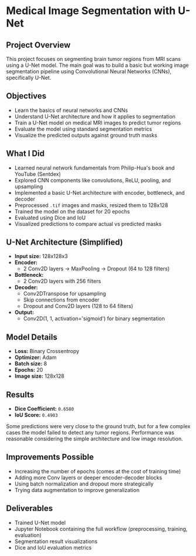 # Medical Image Segmentation with U-Net

## Project Overview  
This project focuses on segmenting brain tumor regions from MRI scans using a U-Net model. The main goal was to build a basic but working image segmentation pipeline using Convolutional Neural Networks (CNNs), specifically U-Net.

## Objectives  
- Learn the basics of neural networks and CNNs  
- Understand U-Net architecture and how it applies to segmentation  
- Train a U-Net model on medical MRI images to predict tumor regions  
- Evaluate the model using standard segmentation metrics  
- Visualize the predicted outputs against ground truth masks

## What I Did  
- Learned neural network fundamentals from Philip-Hua's book and YouTube (Sentdex)  
- Explored CNN components like convolutions, ReLU, pooling, and upsampling  
- Implemented a basic U-Net architecture with encoder, bottleneck, and decoder  
- Preprocessed `.tif` images and masks, resized them to 128x128  
- Trained the model on the dataset for 20 epochs  
- Evaluated using Dice and IoU  
- Visualized predictions to compare actual vs predicted masks

## U-Net Architecture (Simplified)  
- **Input size:** 128x128x3  
- **Encoder:**  
  - 2 Conv2D layers → MaxPooling → Dropout (64 to 128 filters)  
- **Bottleneck:**  
  - 2 Conv2D layers with 256 filters  
- **Decoder:**  
  - Conv2DTranspose for upsampling  
  - Skip connections from encoder  
  - Dropout and Conv2D layers (128 to 64 filters)  
- **Output:**  
  - Conv2D(1, 1, activation='sigmoid') for binary segmentation

## Model Details  
- **Loss:** Binary Crossentropy  
- **Optimizer:** Adam  
- **Batch size:** 8  
- **Epochs:** 20  
- **Image size:** 128x128  

## Results  
- **Dice Coefficient:** `0.6580`  
- **IoU Score:** `0.4903`  

Some predictions were very close to the ground truth, but for a few complex cases the model failed to detect any tumor regions. Performance was reasonable considering the simple architecture and low image resolution.

## Improvements Possible  
- Increasing the number of epochs (comes at the cost of training time)  
- Adding more Conv layers or deeper encoder-decoder blocks  
- Using batch normalization and dropout more strategically  
- Trying data augmentation to improve generalization  

## Deliverables  
- Trained U-Net model  
- Jupyter Notebook containing the full workflow (preprocessing, training, evaluation)  
- Segmentation result visualizations  
- Dice and IoU evaluation metrics
